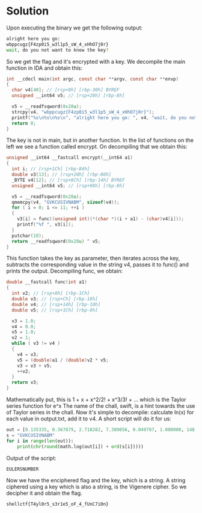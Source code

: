 # Solution
Upon executing the binary we get the following output:

```bash 
alright here you go: 
wbppcugz{F4zp0i5_w3l1p5_sW_4_xHhO7j0r}
wait, do you not want to know the key?
```

So we get the flag and it's encrypted with a key. We decompile the main function in IDA and obtain this:
```c
int __cdecl main(int argc, const char **argv, const char **envp)
{
  char v4[40]; // [rsp+0h] [rbp-30h] BYREF
  unsigned __int64 v5; // [rsp+28h] [rbp-8h]

  v5 = __readfsqword(0x28u);
  strcpy(v4, "wbppcugz{F4zp0i5_w3l1p5_sW_4_xHhO7j0r}");
  printf("%s\n%s\n%s\n", "alright here you go: ", v4, "wait, do you not want to know the key?");
  return 0;
}
```
The key is not in main, but in another function. In the list of functions on the left we see a function called encrypt. On decompiling that we obtain this:
```c
unsigned __int64 __fastcall encrypt(__int64 a1)
{
  int i; // [rsp+1Ch] [rbp-84h]
  double v3[13]; // [rsp+20h] [rbp-80h]
  _BYTE v4[12]; // [rsp+8Ch] [rbp-14h] BYREF
  unsigned __int64 v5; // [rsp+98h] [rbp-8h]

  v5 = __readfsqword(0x28u);
  qmemcpy(v4, "GVKCUSIVNABM", sizeof(v4));
  for ( i = 0; i <= 11; ++i )
  {
    v3[i] = func((unsigned int)(*(char *)(i + a1) - (char)v4[i]));
    printf("%f ", v3[i]);
  }
  putchar(10);
  return __readfsqword(0x28u) ^ v5;
}
```
This function takes the key as parameter, then iterates across the key, subtracts the corresponding value in the string v4, passes it to func() and prints the output. Decompiling func, we obtain:
```c
double __fastcall func(int a1)
{
  int v2; // [rsp+8h] [rbp-1Ch]
  double v3; // [rsp+Ch] [rbp-18h]
  double v4; // [rsp+14h] [rbp-10h]
  double v5; // [rsp+1Ch] [rbp-8h]

  v3 = 1.0;
  v4 = 0.0;
  v5 = 1.0;
  v2 = 1;
  while ( v3 != v4 )
  {
    v4 = v3;
    v5 = (double)a1 / (double)v2 * v5;
    v3 = v3 + v5;
    ++v2;
  }
  return v3;
}
```
Mathematically put, this is 
1 + x + x^2/2! + x^3/3! + ...
which is the Taylor series function for
e^x
The name of the chall, swift, is a hint towards the use of Taylor series in the chall.
Now it's simple to decompile: calculate ln(x) for each value in output.txt, add it to v4. A short script will do it for us:
```python
out = [0.135335, 0.367879, 2.718282, 7.389056, 0.049787, 1.000000, 148.413159, 0.367879, 0.367879, 2.718282, 20.085537, 148.413159]
s = "GVKCUSIVNABM"
for i in range(len(out)):
    print(chr(round(math.log(out[i]) + ord(s[i]))))
```
Output of the script:
```bash
EULERSNUMBER
```
Now we have the enciphered flag and the key, which is a string. A string ciphered using a key which is also a string, is the Vigenere cipher. So we decipher it and obtain the flag.
```bash
shellctf{T4yl0r5_s3r1e5_oF_4_fUnC7i0n}
```
